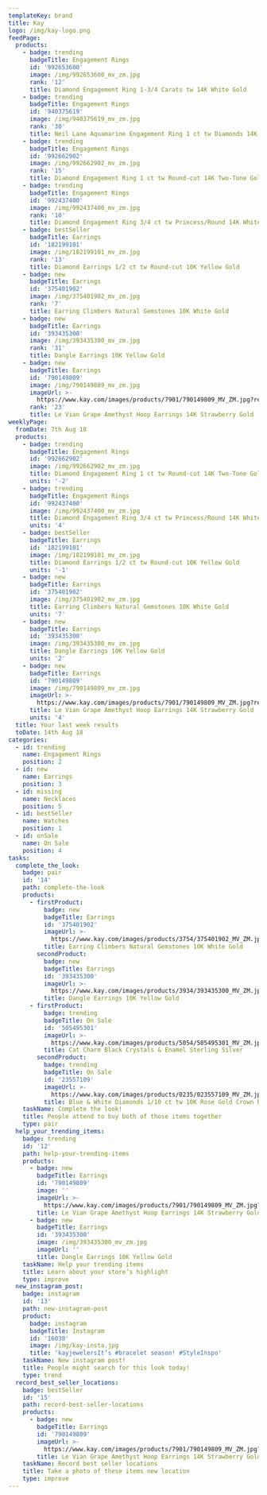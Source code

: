 ```yaml
---
templateKey: brand
title: Kay
logo: /img/kay-logo.png
feedPage:
  products:
    - badge: trending
      badgeTitle: Engagement Rings
      id: '992653600'
      image: /img/992653600_mv_zm.jpg
      rank: '12'
      title: Diamond Engagement Ring 1-3/4 Carats tw 14K White Gold
    - badge: trending
      badgeTitle: Engagement Rings
      id: '940375619'
      image: /img/940375619_mv_zm.jpg
      rank: '30'
      title: Neil Lane Aquamarine Engagement Ring 1 ct tw Diamonds 14K Gold
    - badge: trending
      badgeTitle: Engagement Rings
      id: '992662902'
      image: /img/992662902_mv_zm.jpg
      rank: '15'
      title: Diamond Engagement Ring 1 ct tw Round-cut 14K Two-Tone Gold
    - badge: trending
      badgeTitle: Engagement Rings
      id: '992437400'
      image: /img/992437400_mv_zm.jpg
      rank: '10'
      title: Diamond Engagement Ring 3/4 ct tw Princess/Round 14K White Gold
    - badge: bestSeller
      badgeTitle: Earrings
      id: '182199101'
      image: /img/182199101_mv_zm.jpg
      rank: '13'
      title: Diamond Earrings 1/2 ct tw Round-cut 10K Yellow Gold
    - badge: new
      badgeTitle: Earrings
      id: '375401902'
      image: /img/375401902_mv_zm.jpg
      rank: '7'
      title: Earring Climbers Natural Gemstones 10K White Gold
    - badge: new
      badgeTitle: Earrings
      id: '393435300'
      image: /img/393435300_mv_zm.jpg
      rank: '31'
      title: Dangle Earrings 10K Yellow Gold
    - badge: new
      badgeTitle: Earrings
      id: '790149809'
      image: /img/790149809_mv_zm.jpg
      imageUrl: >-
        https://www.kay.com/images/products/7901/790149809_MV_ZM.jpg?resize=500:500
      rank: '23'
      title: Le Vian Grape Amethyst Hoop Earrings 14K Strawberry Gold
weeklyPage:
  fromDate: 7th Aug 18
  products:
    - badge: trending
      badgeTitle: Engagement Rings
      id: '992662902'
      image: /img/992662902_mv_zm.jpg
      title: Diamond Engagement Ring 1 ct tw Round-cut 14K Two-Tone Gold
      units: '-2'
    - badge: trending
      badgeTitle: Engagement Rings
      id: '992437400'
      image: /img/992437400_mv_zm.jpg
      title: Diamond Engagement Ring 3/4 ct tw Princess/Round 14K White Gold
      units: '4'
    - badge: bestSeller
      badgeTitle: Earrings
      id: '182199101'
      image: /img/182199101_mv_zm.jpg
      title: Diamond Earrings 1/2 ct tw Round-cut 10K Yellow Gold
      units: '-1'
    - badge: new
      badgeTitle: Earrings
      id: '375401902'
      image: /img/375401902_mv_zm.jpg
      title: Earring Climbers Natural Gemstones 10K White Gold
      units: '7'
    - badge: new
      badgeTitle: Earrings
      id: '393435300'
      image: /img/393435300_mv_zm.jpg
      title: Dangle Earrings 10K Yellow Gold
      units: '2'
    - badge: new
      badgeTitle: Earrings
      id: '790149809'
      image: /img/790149809_mv_zm.jpg
      imageUrl: >-
        https://www.kay.com/images/products/7901/790149809_MV_ZM.jpg?resize=500:500
      title: Le Vian Grape Amethyst Hoop Earrings 14K Strawberry Gold
      units: '4'
  title: Your last week results
  toDate: 14th Aug 18
categories:
  - id: trending
    name: Engagement Rings
    position: 2
  - id: new
    name: Earrings
    position: 3
  - id: missing
    name: Necklaces
    position: 5
  - id: bestSeller
    name: Watches
    position: 1
  - id: onSale
    name: On Sale
    position: 4
tasks:
  complete_the_look:
    badge: pair
    id: '14'
    path: complete-the-look
    products:
      - firstProduct:
          badge: new
          badgeTitle: Earrings
          id: '375401902'
          imageUrl: >-
            https://www.kay.com/images/products/3754/375401902_MV_ZM.jpg?resize=500:500
          title: Earring Climbers Natural Gemstones 10K White Gold
        secondProduct:
          badge: new
          badgeTitle: Earrings
          id: '393435300'
          imageUrl: >-
            https://www.kay.com/images/products/3934/393435300_MV_ZM.jpg?resize=500:500
          title: Dangle Earrings 10K Yellow Gold
      - firstProduct:
          badge: trending
          badgeTitle: On Sale
          id: '505495301'
          imageUrl: >-
            https://www.kay.com/images/products/5054/505495301_MV_ZM.jpg?resize=500:500
          title: Cat Charm Black Crystals & Enamel Sterling Silver
        secondProduct:
          badge: trending
          badgeTitle: On Sale
          id: '23557109'
          imageUrl: >-
            https://www.kay.com/images/products/0235/023557109_MV_ZM.jpg?resize=500:500
          title: Blue & White Diamonds 1/10 ct tw 10K Rose Gold Crown Ring
    taskName: Complete the look!
    title: People attend to buy both of those items together
    type: pair
  help_your_trending_items:
    badge: trending
    id: '12'
    path: help-your-trending-items
    products:
      - badge: new
        badgeTitle: Earrings
        id: '790149809'
        image: ''
        imageUrl: >-
          https://www.kay.com/images/products/7901/790149809_MV_ZM.jpg?resize=500:500
        title: Le Vian Grape Amethyst Hoop Earrings 14K Strawberry Gold
      - badge: new
        badgeTitle: Earrings
        id: '393435300'
        image: /img/393435300_mv_zm.jpg
        imageUrl: ''
        title: Dangle Earrings 10K Yellow Gold
    taskName: Help your trending items
    title: Learn about your store’s highlight
    type: improve
  new_instagram_post:
    badge: instagram
    id: '13'
    path: new-instagram-post
    product:
      badge: instagram
      badgeTitle: Instagram
      id: '16030'
      image: /img/kay-insta.jpg
      title: 'kayjewelersIt’s #bracelet season! #StyleInspo'
    taskName: New instagram post!
    title: People might search for this look today!
    type: trend
  record_best_seller_locations:
    badge: bestSeller
    id: '15'
    path: record-best-seller-locations
    products:
      - badge: new
        badgeTitle: Earrings
        id: '790149809'
        imageUrl: >-
          https://www.kay.com/images/products/7901/790149809_MV_ZM.jpg?resize=500:500
        title: Le Vian Grape Amethyst Hoop Earrings 14K Strawberry Gold
    taskName: Record best seller locations
    title: Take a photo of these items new location
    type: improve
---
```


